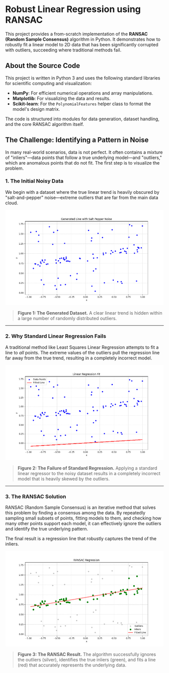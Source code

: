 # Robust Linear Regression using RANSAC

This project provides a from-scratch implementation of the **RANSAC (Random Sample Consensus)** algorithm in Python. It demonstrates how to robustly fit a linear model to 2D data that has been significantly corrupted with outliers, succeeding where traditional methods fail.

## About the Source Code
This project is written in Python 3 and uses the following standard libraries for scientific computing and visualization:
* **NumPy**: For efficient numerical operations and array manipulations.
* **Matplotlib**: For visualizing the data and results.
* **Scikit-learn**: For the `PolynomialFeatures` helper class to format the model's design matrix.

The code is structured into modules for data generation, dataset handling, and the core RANSAC algorithm itself.

## The Challenge: Identifying a Pattern in Noise

In many real-world scenarios, data is not perfect. It often contains a mixture of "inliers"—data points that follow a true underlying model—and "outliers," which are anomalous points that do not fit. The first step is to visualize the problem.

### 1. The Initial Noisy Data

We begin with a dataset where the true linear trend is heavily obscured by "salt-and-pepper" noise—extreme outliers that are far from the main data cloud.

![Initial noisy dataset](visualisations/line/line_generator.png)
> **Figure 1: The Generated Dataset.** A clear linear trend is hidden within a large number of randomly distributed outliers.

---

### 2. Why Standard Linear Regression Fails

A traditional method like Least Squares Linear Regression attempts to fit a line to *all* points. The extreme values of the outliers pull the regression line far away from the true trend, resulting in a completely incorrect model.

![Standard Linear Regression on noisy data](visualisations/line/linear_regression_fit.png)
> **Figure 2: The Failure of Standard Regression.** Applying a standard linear regressor to the noisy dataset results in a completely incorrect model that is heavily skewed by the outliers.

---

### 3. The RANSAC Solution

RANSAC (Random Sample Consensus) is an iterative method that solves this problem by finding a consensus among the data. By repeatedly sampling small subsets of points, fitting models to them, and checking how many other points support each model, it can effectively ignore the outliers and identify the true underlying pattern.

The final result is a regression line that robustly captures the trend of the inliers.

![RANSAC Result](visualisations/line/ransac_visualization.png)
> **Figure 3: The RANSAC Result.** The algorithm successfully ignores the outliers (silver), identifies the true inliers (green), and fits a line (red) that accurately represents the underlying data.

<!-- ## Quick Start
To run the project and reproduce these results on a newly generated dataset:

1.  Ensure all project files (`ransac.py`, `generators/`, `dataset/`, etc.) are in place.
2.  Execute the main script from your terminal:
    ```bash
    python ransac.py
    ```
3.  The script will generate a new dataset, run the RANSAC algorithm, and display the final visualization. You can tune the algorithm's parameters (`n_iterations`, `threshold`, etc.) in the `if __name__ == '__main__':` block at the bottom of `ransac.py`. -->

